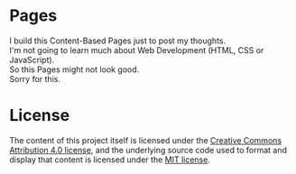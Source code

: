 # Pages
I build this Content-Based Pages just to post my thoughts.  
I'm not going to learn much about Web Development (HTML, CSS or JavaScript).  
So this Pages might not look good.  
Sorry for this.  

# License
The content of this project itself is licensed under the [Creative Commons Attribution 4.0 license](https://creativecommons.org/licenses/by/4.0/), and the underlying source code used to format and display that content is licensed under the [MIT license](/LICENSE).
